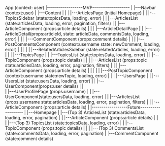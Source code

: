 
App (context: user)
|------------------MVP-------------------
|
|---Navbar (context:user)
|
|---Content
|   |
|   |---ArticlesPage (Initial Homepage)
|   |   |---TopicsSidebar (state:topicsData, loading, error)
|   |   |---ArticlesList (state:articlesData, loading, error, pagination, filters)
|   |       |---ArticleComponent (props:article details)
|   |
|   |---ArticleDetailPage
|   |   |---ArticleDetail(props:articleId, state: articleData, commentsData, loading, error)
|   |   |   |---CommentComponent (props:comment details)
|   |   |   |---PostCommentsComponent (context:username state: newComment, loading, error)
|   |   |
|   |   |---RelatedArticlesSidebar (state:relatedArticles, loading, error)
|   |
|   |---TopicsPage
|   |   |---TopicsList (state:topicsData, loading, error)
|   |   |---TopicComponent (props:topic details)
|   |   |       |---ArticlesList (props:topic state:articlesData, loading, error, pagination, filters)
|   |   |       |---ArticleComponent (props:article details)
|   |   |
|   |   |---PostTopicComponent (context:username state:newTopic, loading, error)
|   |
|   |---UsersPage
|   |   |---UsersList (state:usersData, loading, error)
|   |       |---UserComponent(props:user details)
|   |        
|   |---UserProfilePage (props:username)
|   |   |---UserComponent(state:usersData, loading, error)
|   |   |---ArticlesList (props:username state:articlesData, loading, error, pagination, filters)
|   |       |---ArticleComponent (props:article details)
|
|------------------Future-------------------
|
|---Homepage
|   |---(Top 3) ArticlesList (state:articlesData, loading, error, pagination)
|   |       |---ArticleComponent (props:article details)
|   |
|   |---(Top 3) TopicsList (state:topicsData, loading, error)
|   |   |---TopicComponent (props:topic details)
|   |
|   |---(Top 3) CommentsList (state:commentsData, loading, error, pagination)
|       |---CommentComponent (state:comment details)
